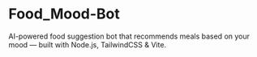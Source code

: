# Food_Mood-Bot
AI-powered food suggestion bot that recommends meals based on your mood — built with Node.js, TailwindCSS &amp; Vite.
